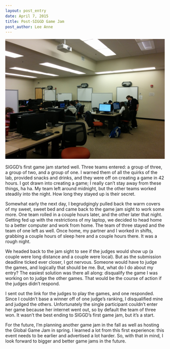```yaml
---
layout: post_entry
date: April 7, 2015
title: Post-SIGGD Game Jam
post_author: Lee Anne
---
```


![alt text](/img/gamejams/spring2015GameJam.jpg)

SIGGD’s first game jam started well.  Three teams entered: a group of three, a group of two, and a group of one.  I warned them of all the quirks of the lab, provided snacks and drinks, and they were off on creating a game in 42 hours.  I got drawn into creating a game; I really can’t stay away from these things, ha ha.  My team left around midnight, but the other teams worked steadily into the night.  How long they stayed up is their secret.

Somewhat early the next day, I begrudgingly pulled back the warm covers of my sweet, sweet bed and came back to the game jam sight to work some more.  One team rolled in a couple hours later, and the other later that night.  Getting fed up with the restrictions of my laptop, we decided to head home to a better computer and work from home.  The team of three stayed and the team of one left as well.  Once home, my partner and I worked in shifts, grabbing a couple hours of sleep here and a couple hours there.  It was a rough night.

We headed back to the jam sight to see if the judges would show up (a couple were long distance and a couple were local).  But as the submission deadline ticked ever closer, I got nervous.  Someone would have to judge the games, and logically that should be me.  But, what do I do about my entry?  The easiest solution was there all along: disqualify the game I was working on to judge the other games.  That would be the course of action if the judges didn’t respond.

I sent out the link for the judges to play the games, and one responded.  Since I couldn’t base a winner off of one judge’s ranking, I disqualified mine and judged the others.  Unfortunately the single participant couldn’t enter her game because her internet went out, so by default the team of three won.  It wasn’t the best ending to SIGGD’s first game jam, but it’s a start.

For the future, I’m planning another game jam in the fall as well as hosting the Global Game Jam in spring.  I learned a lot from this first experience: this event needs to be earlier and advertised a lot harder.  So, with that in mind, I look forward to bigger and better game jams in the future.